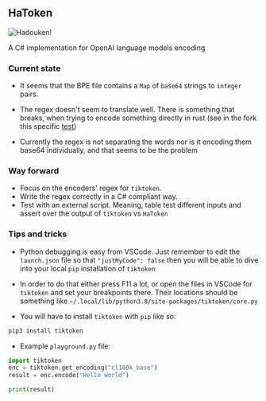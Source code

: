 ## HaToken

![Hadouken!](https://media.giphy.com/media/px6X1e8dWxdsc/giphy.gif)

A C# implementation for OpenAI language models encoding

### Current state

- It seems that the BPE file contains a `Map` of `base64` strings to `integer` pairs.

- The regex doesn't seem to translate well. There is something that breaks, when trying to encode something directly in rust (see in the fork this specific [test](https://github.com/jpalvarezl/tiktoken/blob/190553a83e29ab327f9f7143b3692459081a5711/src/lib.rs#L650))

- Currently the regex is not separating the words nor is it encoding them base64 individually, and that seems to be the problem

### Way forward

- Focus on the encoders' regex for `tiktoken`.
- Write the regex correctly in a C# compliant way.
- Test with an external script. Meaning, table test different inputs and assert over the output of `tiktoken` vs `HaToken`

### Tips and tricks

- Python debugging is easy from VSCode. Just remember to edit the `launch.json` file so that `"justMyCode": false` then you will be able to dive into your local `pip` installation of `tiktoken`

- In order to do that either press F11 a lot, or open the files in VSCode for `tiktoken` and set your breakpoints there. Their locations should be something like `~/.local/lib/python3.8/site-packages/tiktoken/core.py`

- You will have to install `tiktoken` with `pip` like so:

```bash
pip3 install tiktoken
```

- Example `playground.py` file:

```python
import tiktoken
enc = tiktoken.get_encoding("cl100k_base")
result = enc.encode("Hello world")

print(result)
```
